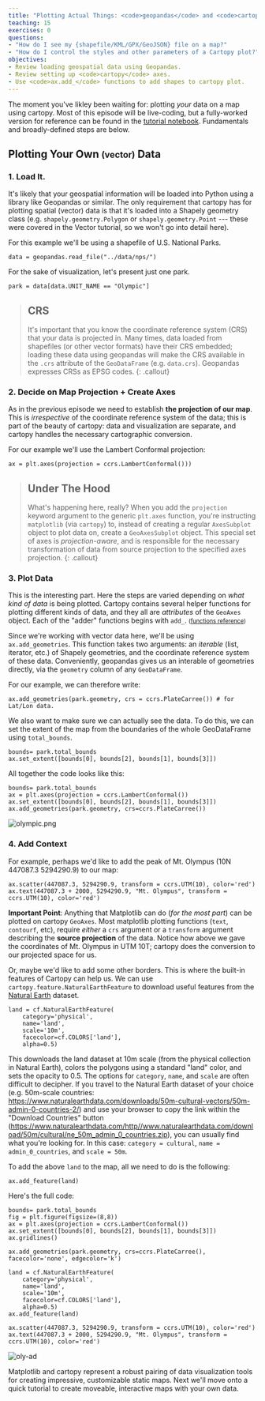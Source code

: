 ```yaml
---
title: "Plotting Actual Things: <code>geopandas</code> and <code>cartopy</code>"
teaching: 15
exercises: 0
questions:
- "How do I see my {shapefile/KML/GPX/GeoJSON} file on a map?"
- "How do I control the styles and other parameters of a Cartopy plot?"
objectives:
- Review loading geospatial data using Geopandas.
- Review setting up <code>cartopy</code> axes.
- Use <code>ax.add_</code> functions to add shapes to cartopy plot.
---
```

The moment you've likley been waiting for: plotting *your* data on a map using cartopy. Most of this episode will be live-coding, but a fully-worked version for reference can be found in the [tutorial notebook](#). Fundamentals and broadly-defined steps are below.

## Plotting Your Own <small>(vector)</small> Data

### 1. Load It.

It's likely that your geospatial information will be loaded into Python using a library like Geopandas or similar. The only requirement that cartopy has for plotting spatial (vector) data is that it's loaded into a Shapely geometry class (e.g. `shapely.geometry.Polygon` or `shapely.geometry.Point` --- these were covered in the Vector tutorial, so we won't go into detail here).

For this example we'll be using a shapefile of U.S. National Parks.

    data = geopandas.read_file("../data/nps/")

For the sake of visualization, let's present just one park.

    park = data[data.UNIT_NAME == "Olympic"]

>## CRS
> It's important that you know the coordinate reference system (CRS) that your data is projected in. Many times, data loaded from shapefiles (or other vector formats) have their CRS embedded; loading these data using geopandas will make the CRS available in the `.crs` attribute of the `GeoDataFrame` (e.g. `data.crs`). Geopandas expresses CRSs as EPSG codes.
{: .callout}

### 2. Decide on Map Projection + Create Axes

As in the previous episode we need to establish **the projection of our map**. This is *irrespective* of the coordinate reference system of the data; this is part of the beauty of cartopy: data and visualization are separate, and cartopy handles the necessary cartographic conversion.

For our example we'll use the Lambert Conformal projection:

    ax = plt.axes(projection = ccrs.LambertConformal()))

>## Under The Hood
> What's happening here, really? When you add the `projection` keyword argument to the generic `plt.axes` function, you're instructing `matplotlib` (via `cartopy`) to, instead of creating a regular `AxesSubplot` object to plot data on, create a `GeoAxesSubplot` object. This special set of axes is *projection-aware*, and is responsible for the necessary transformation of data from source projection to the specified axes projection.
{: .callout}


### 3. Plot Data

This is the interesting part. Here the steps are varied depending on *what kind of data* is being plotted. Cartopy contains several helper functions for plotting different kinds of data, and they all are *attributes* of the `GeoAxes` object. Each of the "adder" functions begins with `add_`. <small>(<a href="https://scitools.org.uk/cartopy/docs/v0.13/matplotlib/geoaxes.html">functions reference</a>)</small>

Since we're working with vector data here, we'll be using `ax.add_geometries`. This function takes two arguments: an *iterable* (list, iterator, etc.) of Shapely geometries, and the coordinate reference system of these data. Conveniently, geopandas gives us an interable of geometries directly, via the `geometry` column of any `GeoDataFrame`.

For our example, we can therefore write:

    ax.add_geometries(park.geometry, crs = ccrs.PlateCarree()) # for Lat/Lon data.

We also want to make sure we can actually see the data. To do this, we can set the extent of the map from the boundaries of the whole GeoDataFrame using `total_bounds`.

    bounds= park.total_bounds
    ax.set_extent([bounds[0], bounds[2], bounds[1], bounds[3]])

All together the code looks like this:

    bounds= park.total_bounds
    ax = plt.axes(projection = ccrs.LambertConformal())
    ax.set_extent([bounds[0], bounds[2], bounds[1], bounds[3]])
    ax.add_geometries(park.geometry, crs=ccrs.PlateCarree())

![olympic.png]({{site.root}}/assets/img/olympic.png)

### 4. Add Context

For example, perhaps we'd like to add the peak of Mt. Olympus (10N 447087.3 5294290.9) to our map:

    ax.scatter(447087.3, 5294290.9, transform = ccrs.UTM(10), color='red')
    ax.text(447087.3 + 2000, 5294290.9, "Mt. Olympus", transform = ccrs.UTM(10), color='red')


**Important Point**: Anything that Matplotlib can do (*for the most part*) can be plotted on cartopy `GeoAxes`. Most matplotlib plotting functions (`text`, `contourf`, etc), require *either* a `crs` argument or a `transform` argument describing the **source projection** of the data. Notice how above we gave the coordinates of Mt. Olympus in UTM 10T; cartopy does the conversion to our projected space for us.

Or, maybe we'd like to add some other borders. This is where the built-in features of Cartopy can help us. We can use `cartopy.feature.NaturalEarthFeature` to download useful features from the [Natural Earth](http://naturalearthdata.com) dataset.

    land = cf.NaturalEarthFeature(
        category='physical',
        name='land',
        scale='10m',
        facecolor=cf.COLORS['land'],
        alpha=0.5)

This downloads the land dataset at 10m scale (from the physical collection in Natural Earth), colors the polygons using a standard "land" color, and sets the opacity to 0.5. The options for `category`, `name`, and `scale` are often difficult to decipher. If you travel to the Natural Earth dataset of your choice (e.g. 50m-scale countries: https://www.naturalearthdata.com/downloads/50m-cultural-vectors/50m-admin-0-countries-2/) and use your browser to copy the link within the "Download Countries" button (https://www.naturalearthdata.com/http//www.naturalearthdata.com/download/50m/cultural/ne_50m_admin_0_countries.zip), you can usually find what you're looking for. In this case: `category = cultural`, `name = admin_0_countries`, and `scale = 50m`.

To add the above `land` to the map, all we need to do is the following:

    ax.add_feature(land)

Here's the full code:

    bounds= park.total_bounds
    fig = plt.figure(figsize=(8,8))
    ax = plt.axes(projection = ccrs.LambertConformal())
    ax.set_extent([bounds[0], bounds[2], bounds[1], bounds[3]])
    ax.gridlines()

    ax.add_geometries(park.geometry, crs=ccrs.PlateCarree(), facecolor='none', edgecolor='k')

    land = cf.NaturalEarthFeature(
        category='physical',
        name='land',
        scale='10m',
        facecolor=cf.COLORS['land'],
        alpha=0.5)
    ax.add_feature(land)

    ax.scatter(447087.3, 5294290.9, transform = ccrs.UTM(10), color='red')
    ax.text(447087.3 + 2000, 5294290.9, "Mt. Olympus", transform = ccrs.UTM(10), color='red')

![oly-ad]({{site.root}}/assets/img/olympic-addl.png)

Matplotlib and cartopy represent a robust pairing of data visualization tools for creating impressive, customizable static maps. Next we'll move onto a quick tutorial to create moveable, interactive maps with your own data.
